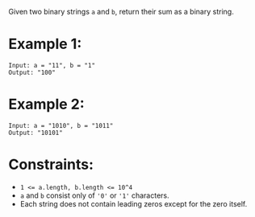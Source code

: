 Given two binary strings `a` and `b`, return their sum as a binary string.

 

# Example 1:
```
Input: a = "11", b = "1"
Output: "100"
```
# Example 2:
```
Input: a = "1010", b = "1011"
Output: "10101"
```

# Constraints:

- `1 <= a.length, b.length <= 10^4`
- `a` and `b` consist only of `'0'` or `'1'` characters.
- Each string does not contain leading zeros except for the zero itself.